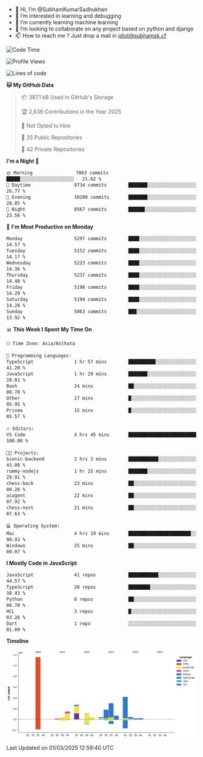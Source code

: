 - 👋 Hi, I’m @SubhamKumarSadhukhan
- 👀 I’m interested in learning and debugging
- 🌱 I’m currently learning machine learning
- 💞️ I’m looking to collaborate on any project based on python and django
- 📫 How to reach me ?
      Just drop a mail in idiot@subhamsk.cf

<!---
SubhamKumarSadhukhan/SubhamKumarSadhukhan is a ✨ special ✨ repository because its `README.md` (this file) appears on your GitHub profile.
You can click the Preview link to take a look at your changes.
--->


<!--START_SECTION:waka-->
![Code Time](http://img.shields.io/badge/Code%20Time-2%2C769%20hrs%201%20min-blue)

![Profile Views](http://img.shields.io/badge/Profile%20Views-4-blue)

![Lines of code](https://img.shields.io/badge/From%20Hello%20World%20I%27ve%20Written-2.8%20million%20lines%20of%20code-blue)

**🐱 My GitHub Data** 

> 📦 387.1 kB Used in GitHub's Storage 
 > 
> 🏆 2,636 Contributions in the Year 2025
 > 
> 🚫 Not Opted to Hire
 > 
> 📜 25 Public Repositories 
 > 
> 🔑 42 Private Repositories 
 > 
**I'm a Night 🦉** 

```text
🌞 Morning                7863 commits        █████░░░░░░░░░░░░░░░░░░░░   21.62 % 
🌆 Daytime                9734 commits        ███████░░░░░░░░░░░░░░░░░░   26.77 % 
🌃 Evening                10200 commits       ███████░░░░░░░░░░░░░░░░░░   28.05 % 
🌙 Night                  8567 commits        ██████░░░░░░░░░░░░░░░░░░░   23.56 % 
```
📅 **I'm Most Productive on Monday** 

```text
Monday                   5297 commits        ████░░░░░░░░░░░░░░░░░░░░░   14.57 % 
Tuesday                  5152 commits        ████░░░░░░░░░░░░░░░░░░░░░   14.17 % 
Wednesday                5223 commits        ████░░░░░░░░░░░░░░░░░░░░░   14.36 % 
Thursday                 5237 commits        ████░░░░░░░░░░░░░░░░░░░░░   14.40 % 
Friday                   5198 commits        ████░░░░░░░░░░░░░░░░░░░░░   14.29 % 
Saturday                 5194 commits        ████░░░░░░░░░░░░░░░░░░░░░   14.28 % 
Sunday                   5063 commits        ███░░░░░░░░░░░░░░░░░░░░░░   13.92 % 
```


📊 **This Week I Spent My Time On** 

```text
🕑︎ Time Zone: Asia/Kolkata

💬 Programming Languages: 
TypeScript               1 hr 57 mins        ██████████░░░░░░░░░░░░░░░   41.20 % 
JavaScript               1 hr 20 mins        ███████░░░░░░░░░░░░░░░░░░   28.01 % 
Bash                     24 mins             ██░░░░░░░░░░░░░░░░░░░░░░░   08.70 % 
Other                    17 mins             █░░░░░░░░░░░░░░░░░░░░░░░░   05.95 % 
Prisma                   15 mins             █░░░░░░░░░░░░░░░░░░░░░░░░   05.57 % 

🔥 Editors: 
VS Code                  4 hrs 45 mins       █████████████████████████   100.00 % 

🐱‍💻 Projects: 
bionic-backend           2 hrs 3 mins        ███████████░░░░░░░░░░░░░░   43.08 % 
rummy-nodejs             1 hr 25 mins        ███████░░░░░░░░░░░░░░░░░░   29.91 % 
chess-back               23 mins             ██░░░░░░░░░░░░░░░░░░░░░░░   08.26 % 
aiagent                  22 mins             ██░░░░░░░░░░░░░░░░░░░░░░░   07.92 % 
chess-nest               21 mins             ██░░░░░░░░░░░░░░░░░░░░░░░   07.63 % 

💻 Operating System: 
Mac                      4 hrs 19 mins       ███████████████████████░░   90.93 % 
Windows                  25 mins             ██░░░░░░░░░░░░░░░░░░░░░░░   09.07 % 
```

**I Mostly Code in JavaScript** 

```text
JavaScript               41 repos            ███████████░░░░░░░░░░░░░░   44.57 % 
TypeScript               28 repos            ████████░░░░░░░░░░░░░░░░░   30.43 % 
Python                   8 repos             ██░░░░░░░░░░░░░░░░░░░░░░░   08.70 % 
HCL                      3 repos             █░░░░░░░░░░░░░░░░░░░░░░░░   03.26 % 
Dart                     1 repo              ░░░░░░░░░░░░░░░░░░░░░░░░░   01.09 % 
```



**Timeline**

![Lines of Code chart](https://raw.githubusercontent.com/SubhamKumarSadhukhan/SubhamKumarSadhukhan/main/assets/bar_graph.png)


 Last Updated on 01/03/2025 12:59:40 UTC
<!--END_SECTION:waka-->
